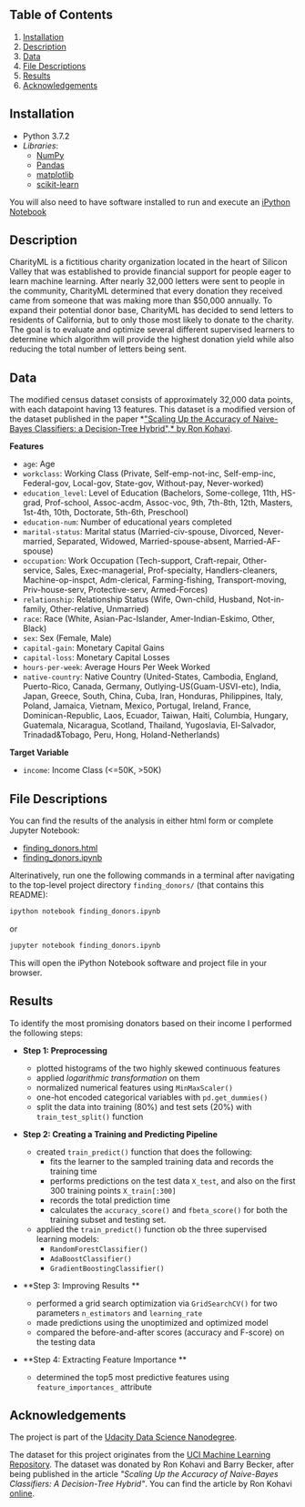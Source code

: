 ## Table of Contents

1. [Installation](#Installation)
2. [Description](#Description)
3. [Data](#Data)
4. [File Descriptions](#File-Descriptions)
5. [Results](#Results)
6. [Acknowledgements](#Acknowledgements)

## Installation
- Python 3.7.2
- _Libraries_: 
  - [NumPy](http://www.numpy.org/)
  - [Pandas](http://pandas.pydata.org)
  - [matplotlib](http://matplotlib.org/)
  - [scikit-learn](http://scikit-learn.org/stable/)

You will also need to have software installed to run and execute an [iPython Notebook](http://ipython.org/notebook.html)

## Description

CharityML is a fictitious charity organization located in the heart of Silicon Valley that was established to provide financial support for people eager to learn machine learning. After nearly 32,000 letters were sent to people in the community, CharityML determined that every donation they received came from someone that was making more than $50,000 annually. To expand their potential donor base, CharityML has decided to send letters to residents of California, but to only those most likely to donate to the charity. The goal is to evaluate and optimize several different supervised learners to determine which algorithm will provide the highest donation yield while also reducing the total number of letters being sent.

## Data 
The modified census dataset consists of approximately 32,000 data points, with each datapoint having 13 features. This dataset is a modified version of the dataset published in the paper *["Scaling Up the Accuracy of Naive-Bayes Classifiers: a Decision-Tree Hybrid",* by Ron Kohavi](https://www.aaai.org/Papers/KDD/1996/KDD96-033.pdf). 

**Features**
- `age`: Age
- `workclass`: Working Class (Private, Self-emp-not-inc, Self-emp-inc, Federal-gov, Local-gov, State-gov, Without-pay, Never-worked)
- `education_level`: Level of Education (Bachelors, Some-college, 11th, HS-grad, Prof-school, Assoc-acdm, Assoc-voc, 9th, 7th-8th, 12th, Masters, 1st-4th, 10th, Doctorate, 5th-6th, Preschool)
- `education-num`: Number of educational years completed
- `marital-status`: Marital status (Married-civ-spouse, Divorced, Never-married, Separated, Widowed, Married-spouse-absent, Married-AF-spouse)
- `occupation`: Work Occupation (Tech-support, Craft-repair, Other-service, Sales, Exec-managerial, Prof-specialty, Handlers-cleaners, Machine-op-inspct, Adm-clerical, Farming-fishing, Transport-moving, Priv-house-serv, Protective-serv, Armed-Forces)
- `relationship`: Relationship Status (Wife, Own-child, Husband, Not-in-family, Other-relative, Unmarried)
- `race`: Race (White, Asian-Pac-Islander, Amer-Indian-Eskimo, Other, Black)
- `sex`: Sex (Female, Male)
- `capital-gain`: Monetary Capital Gains
- `capital-loss`: Monetary Capital Losses
- `hours-per-week`: Average Hours Per Week Worked
- `native-country`: Native Country (United-States, Cambodia, England, Puerto-Rico, Canada, Germany, Outlying-US(Guam-USVI-etc), India, Japan, Greece, South, China, Cuba, Iran, Honduras, Philippines, Italy, Poland, Jamaica, Vietnam, Mexico, Portugal, Ireland, France, Dominican-Republic, Laos, Ecuador, Taiwan, Haiti, Columbia, Hungary, Guatemala, Nicaragua, Scotland, Thailand, Yugoslavia, El-Salvador, Trinadad&Tobago, Peru, Hong, Holand-Netherlands)

**Target Variable**
- `income`: Income Class (<=50K, >50K)

## File Descriptions

You can find the results of the analysis in either html form or complete Jupyter Notebook:

* [finding_donors.html](https://github.com/k-bosko/finding_donors/blob/master/finding_donors.html)
* [finding_donors.ipynb](https://github.com/k-bosko/finding_donors/blob/master/finding_donors.ipynb)

Alterinatively, run one the following commands in a terminal after navigating to the top-level project directory `finding_donors/` (that contains this README):

```bash
ipython notebook finding_donors.ipynb
```  
or
```bash
jupyter notebook finding_donors.ipynb
```

This will open the iPython Notebook software and project file in your browser.

## Results

To identify the most promising donators based on their income I performed the following steps:

- **Step 1: Preprocessing**
  - plotted histograms of the two highly skewed continuous features
  - applied _logarithmic transformation_ on them
  - normalized numerical features using `MinMaxScaler()`
  - one-hot encoded categorical variables with `pd.get_dummies()`
  - split the data into training (80%) and test sets (20%) with `train_test_split()` function
  
- **Step 2: Creating a Training and Predicting Pipeline**
  - created `train_predict()` function that does the following:
    - fits the learner to the sampled training data and records the training time
    - performs predictions on the test data `X_test`, and also on the first 300 training points `X_train[:300]`
    - records the total prediction time
    - calculates the `accuracy_score()` and `fbeta_score()` for both the training subset and testing set.
  - applied the `train_predict()` function ob the three supervised learning models:
    - `RandomForestClassifier()`
    - `AdaBoostClassifier()`
    - `GradientBoostingClassifier()`
    
- **Step 3: Improving Results **
   - performed a grid search optimization via `GridSearchCV()` for two parameters `n_estimators` and `learning_rate`
   - made predictions using the unoptimized and optimized model
   - compared the before-and-after scores (accuracy and F-score) on the testing data 
   
- **Step 4: Extracting Feature Importance **
   - determined the top5 most predictive features using `feature_importances_` attribute

## Acknowledgements
The project is part of the [Udacity Data Science Nanodegree](https://www.udacity.com/course/data-scientist-nanodegree--nd025). 

The dataset for this project originates from the [UCI Machine Learning Repository](https://archive.ics.uci.edu/ml/datasets/Census+Income). The dataset was donated by Ron Kohavi and Barry Becker, after being published in the article _"Scaling Up the Accuracy of Naive-Bayes Classifiers: A Decision-Tree Hybrid"_. You can find the article by Ron Kohavi [online](https://www.aaai.org/Papers/KDD/1996/KDD96-033.pdf). 
